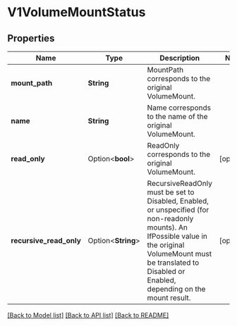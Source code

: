 # V1VolumeMountStatus

## Properties

Name | Type | Description | Notes
------------ | ------------- | ------------- | -------------
**mount_path** | **String** | MountPath corresponds to the original VolumeMount. | 
**name** | **String** | Name corresponds to the name of the original VolumeMount. | 
**read_only** | Option<**bool**> | ReadOnly corresponds to the original VolumeMount. | [optional]
**recursive_read_only** | Option<**String**> | RecursiveReadOnly must be set to Disabled, Enabled, or unspecified (for non-readonly mounts). An IfPossible value in the original VolumeMount must be translated to Disabled or Enabled, depending on the mount result. | [optional]

[[Back to Model list]](../README.md#documentation-for-models) [[Back to API list]](../README.md#documentation-for-api-endpoints) [[Back to README]](../README.md)


